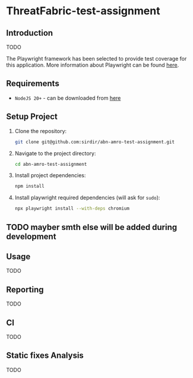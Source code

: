 # ThreatFabric-test-assignment

## Introduction

TODO

The Playwright framework has been selected to provide test coverage for this application. More information about Playwright can be found [here](https://playwright.dev/docs/intro).

## Requirements

- `NodeJS 20+` - can be downloaded from [here](https://nodejs.org/en/download/package-manager)

## Setup Project

1. Clone the repository:

   ```sh
   git clone git@github.com:sirdir/abn-amro-test-assignment.git
   ```

2. Navigate to the project directory:

   ```sh
   cd abn-amro-test-assignment
   ```

3. Install project dependencies:

   ```sh
   npm install
   ```

4. Install playwright required dependencies (will ask for `sudo`):

   ```sh
   npx playwright install --with-deps chromium
   ```


## TODO mayber smth else will be added during development

## Usage

TODO

## Reporting

TODO

## CI

TODO

## Static fixes Analysis

TODO
